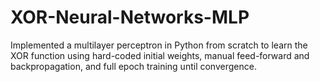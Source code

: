 # XOR-Neural-Networks-MLP
Implemented a multilayer perceptron in Python from scratch to learn the XOR function using hard-coded initial weights, manual feed-forward and backpropagation, and full epoch training until convergence.
